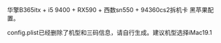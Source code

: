 华擎B365itx + i5 9400 + RX590 + 西数sn550 + 94360cs2拆机卡 黑苹果配置。

config.plist已经删除了机型和三码信息，请自行生成。建议机型选择iMac19.1
